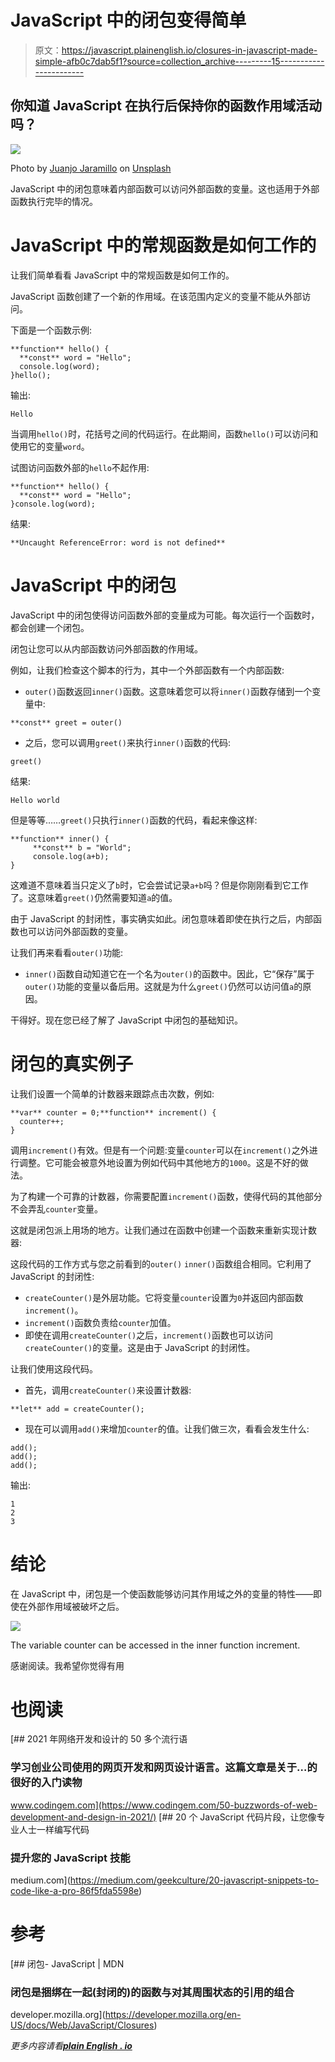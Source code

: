 # JavaScript 中的闭包变得简单

> 原文：<https://javascript.plainenglish.io/closures-in-javascript-made-simple-afb0c7dab5f1?source=collection_archive---------15----------------------->

## 你知道 JavaScript 在执行后保持你的函数作用域活动吗？

![](img/00ce3d76696992efef32b2753565b71c.png)

Photo by [Juanjo Jaramillo](https://unsplash.com/@juanjodev02?utm_source=medium&utm_medium=referral) on [Unsplash](https://unsplash.com?utm_source=medium&utm_medium=referral)

JavaScript 中的闭包意味着内部函数可以访问外部函数的变量。这也适用于外部函数执行完毕的情况。

# JavaScript 中的常规函数是如何工作的

让我们简单看看 JavaScript 中的常规函数是如何工作的。

JavaScript 函数创建了一个新的作用域。在该范围内定义的变量不能从外部访问。

下面是一个函数示例:

```
**function** hello() {
  **const** word = "Hello";
  console.log(word);
}hello();
```

输出:

```
Hello
```

当调用`hello()`时，花括号之间的代码运行。在此期间，函数`hello()`可以访问和使用它的变量`word`。

试图访问函数外部的`hello`不起作用:

```
**function** hello() {
  **const** word = "Hello";
}console.log(word);
```

结果:

```
**Uncaught ReferenceError: word is not defined**
```

# JavaScript 中的闭包

JavaScript 中的闭包使得访问函数外部的变量成为可能。每次运行一个函数时，都会创建一个闭包。

闭包让您可以从内部函数访问外部函数的作用域。

例如，让我们检查这个脚本的行为，其中一个外部函数有一个内部函数:

*   `outer()`函数返回`inner()`函数。这意味着您可以将`inner()`函数存储到一个变量中:

```
**const** greet = outer()
```

*   之后，您可以调用`greet()`来执行`inner()`函数的代码:

```
greet()
```

结果:

```
Hello world
```

但是等等……`greet()`只执行`inner()`函数的代码，看起来像这样:

```
**function** inner() {
     **const** b = "World"; 
     console.log(a+b);
}
```

这难道不意味着当只定义了`b`时，它会尝试记录`a+b`吗？但是你刚刚看到它工作了。这意味着`greet()`仍然需要知道`a`的值。

由于 JavaScript 的封闭性，事实确实如此。闭包意味着即使在执行之后，内部函数也可以访问外部函数的变量。

让我们再来看看`outer()`功能:

*   `inner()`函数自动知道它在一个名为`outer()`的函数中。因此，它“保存”属于`outer()`功能的变量以备后用。这就是为什么`greet()`仍然可以访问值`a`的原因。

干得好。现在您已经了解了 JavaScript 中闭包的基础知识。

# 闭包的真实例子

让我们设置一个简单的计数器来跟踪点击次数，例如:

```
**var** counter = 0;**function** increment() {
  counter++;
}
```

调用`increment()`有效。但是有一个问题:变量`counter`可以在`increment()`之外进行调整。它可能会被意外地设置为例如代码中其他地方的`1000`。这是不好的做法。

为了构建一个可靠的计数器，你需要配置`increment()`函数，使得代码的其他部分不会弄乱`counter`变量。

这就是闭包派上用场的地方。让我们通过在函数中创建一个函数来重新实现计数器:

这段代码的工作方式与您之前看到的`outer()` `inner()`函数组合相同。它利用了 JavaScript 的封闭性:

*   `createCounter()`是外层功能。它将变量`counter`设置为`0`并返回内部函数`increment()`。
*   `increment()`函数负责给`counter`加值。
*   即使在调用`createCounter()`之后，`increment()`函数也可以访问`createCounter()`的变量。这是由于 JavaScript 的封闭性。

让我们使用这段代码。

*   首先，调用`createCounter()`来设置计数器:

```
**let** add = createCounter();
```

*   现在可以调用`add()`来增加`counter`的值。让我们做三次，看看会发生什么:

```
add();
add();
add();
```

输出:

```
1
2
3
```

# 结论

在 JavaScript 中，闭包是一个使函数能够访问其作用域之外的变量的特性——即使在外部作用域被破坏之后。

![](img/3a8456da50ca0d5fd5ddb82f12aeac51.png)

The variable counter can be accessed in the inner function increment.

感谢阅读。我希望你觉得有用

# 也阅读

[](https://www.codingem.com/50-buzzwords-of-web-development-and-design-in-2021/) [## 2021 年网络开发和设计的 50 多个流行语

### 学习创业公司使用的网页开发和网页设计语言。这篇文章是关于…的很好的入门读物

www.codingem.com](https://www.codingem.com/50-buzzwords-of-web-development-and-design-in-2021/) [](https://medium.com/geekculture/20-javascript-snippets-to-code-like-a-pro-86f5fda5598e) [## 20 个 JavaScript 代码片段，让您像专业人士一样编写代码

### 提升您的 JavaScript 技能

medium.com](https://medium.com/geekculture/20-javascript-snippets-to-code-like-a-pro-86f5fda5598e) 

# 参考

[](https://developer.mozilla.org/en-US/docs/Web/JavaScript/Closures) [## 闭包- JavaScript | MDN

### 闭包是捆绑在一起(封闭的)的函数与对其周围状态的引用的组合

developer.mozilla.org](https://developer.mozilla.org/en-US/docs/Web/JavaScript/Closures) 

*更多内容请看*[***plain English . io***](http://plainenglish.io/)